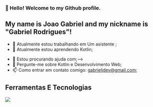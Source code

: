 ### 👋 Hello! Welcome to my Github profile.
## My name is Joao Gabriel and my nickname is "Gabriel Rodrigues"!

- 🔭 Atualmente estou trabalhando em Um asistente ;
- 🌱 Atualmente estou aprendendo Kotlin;
<!-- 👯 Estou procurando colaborar em;-->
- 🤔 Estou procurando ajuda com;-->
- 💬 Pergunte-me sobre Kotlin e Desenvolvimento Web;
- 📫 Como entrar em contato comigo: gabrieljdev@gmail.com;
<!-- 😄 Pronomes: ...
- ⚡ Curiosidade: ..-->

## Ferramentas E Tecnologias
<img src="https://cdn.jsdelivr.net/gh/devicons/devicon/icons/kotlin/kotlin-original-wordmark.svg" />

